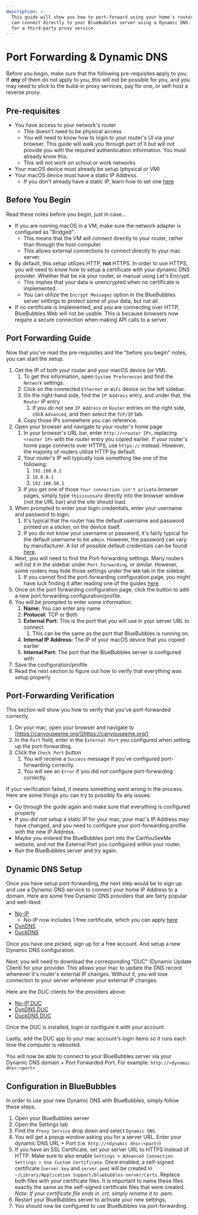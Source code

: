 ```yaml
---
description: >-
  This guide will show you how to port-forward using your home's router, so you
  can connect directly to your BlueBubbles server using a Dynamic DNS. No need
  for a third-party proxy service.
---
```


# Port Forwarding & Dynamic DNS

Before you begin, make sure that the following pre-requisites apply to you. If _**any**_ of them do not apply to you, this will not be possible for you, and you may need to stick to the build-in proxy services, pay for one, or self-host a reverse proxy.

## Pre-requisites

* You have access to your network's router
  * This doesn't need to be physical access
  * You will need to know how to login to your router's UI via your browser. This guide will walk you through part of it but will not provide you with the required authentication information. You must already know this.
  * This will not work on school or work networks
* Your macOS device must already be setup (physical or VM)
* Your macOS device must have a static IP Address.
  * If you don't already have a static IP, learn how to set one [here](https://www.youtube.com/watch?v=rzyBJ0dnjBE)

## Before You Begin

Read these notes before you begin, just in case...

* If you are running macOS in a VM, make sure the network adapter is configured as "Bridged".
  * This means that the VM will connect directly to your router, rather than through the host computer.
  * This allows external connections to connect directly to your mac server.
* By default, this setup utilizes HTTP, **not** HTTPS. In order to use HTTPS, you will need to know how to setup a certificate with your dynamic DNS provider. Whether that be via your router, or manual using Let's Encrypt.
  * This implies that your data is unencrypted when no certificate is implemented.
  * You can utilize the `Encrypt Messages` option in the BlueBubbles server settings to protect some of your data, but not all.
* If no certificate is implemented, and you are connecting over HTTP, BlueBubbles Web will not be usable. This is because browsers now require a secure connection when making API calls to a server.

## Port Forwarding Guide

Now that you've read the pre-requisites and the "before you begin" notes, you can start the setup.

1. Get the IP of both your router and your macOS device (or VM).
   1. To get this information, open `System Preferences` and find the `Network` settings.
   2. Click on the connected `Ethernet` or `WiFi` device on the left sidebar.
   3. On the right-hand side, find the `IP Address` entry, and under that, the `Router` IP entry
      1. If you _do not_ see `IP Address` or `Router` entries on the right side, click `Advanced`, and then select the `TCP/IP` tab.
   4. Copy those IPs somewhere you can reference.
2. Open your browser and navigate to your router's home page
   1. In your browser's URL bar, enter `http://<router IP>`, replacing `<router IP>` with the router entry you copied earlier. If your router's home page connects over HTTPS, use `https://` instead. However, the majority of routers utilize HTTP by default.
   2. Your router's IP will typically look something like one of the following:
      1. `192.168.0.1`
      2. `10.0.0.1`
      3. `192.168.50.1`
   3. If you get one of those `Your connection isn't private` browser pages, simply type `thisisunsafe` directly into the browser window (not the URL bar) and the site should load.
3. When prompted to enter your login credentials, enter your username and password to login.
   1. It's typical that the router has the default username and password printed on a sticker, on the device itself.
   2. If you do not know your username or password, it's fairly typical for the default username to be `admin`. However, the password can vary by manufacturer. A list of possible default credentials can be found [here](https://www.softwaretestinghelp.com/default-router-username-and-password-list/).
4. Next, you will need to find the Port-forwarding settings. Many routers will list it in the sidebar under `Port Forwarding`, or similar. However, some routers may hide those settings under the `WAN` tab in the sidebar.&#x20;
   1. If you cannot find the port-forwarding configuration page, you might have luck finding it after reading one of the guides [here](https://portforward.com/router.htm)
5. Once on the port forwarding configuration page, click the button to add a new port forwarding configuration/profile.
6. You will be prompted to enter some information:
   1. **Name:** You can enter any name
   2. **Protocol:** TCP or Both
   3. **External Port:** This is the port that you will use in your server URL to connect.
      1. This can be the same as the port that BlueBubbles is running on.
   4. **Internal IP Address:** The IP of your macOS device that you copied earlier
   5. **Internal Port:** The port that the BlueBubbles server is configured with
7. Save the configuration/profile
8. Read the next section to figure out how to verify that everything was setup properly

## Port-Forwarding Verification

This section will show you how to verify that you've port-forwarded correctly.

1. On your mac, open your browser and navigate to [https://canyouseeme.org/](https://canyouseeme.org/)
2. In the `Port` field, enter in the `External Port` you configured when setting up the port-forwarding.
3. Click the `Check Port` button
   1. You will receive a `Success` message if you've configured port-forwarding correctly.
   2. You will see an `Error` if you did not configure port-forwarding correctly.

If your verification failed, it means something went wrong in the process. Here are some things you can try to possibly fix any issues:

* Go through the guide again and make sure that everything is configured properly
* If you _did not_ setup a static IP for your mac, your mac's IP Address may have changed, and you need to configure your port-forwarding profile with the new IP Address.
* Maybe you entered the BlueBubbles port into the CanYouSeeMe website, and not the External Port you configured within your router.
* Run the BlueBubbles server and try again.

## Dynamic DNS Setup

Once you have setup port-forwarding, the next step would be to sign up and use a Dynamic DNS service to connect your home IP Address to a domain. Here are some free Dynamic DNS providers that are fairly popular and well-liked:

* [No-IP](https://www.noip.com/)
  * No-IP now includes 1 free certificate, which you can apply [here](https://my.noip.com/my-services/ssl-certificates)
* [DynDNS](https://dyn.com)
* [DuckDNS](https://www.duckdns.org/)

Once you have one picked, sign up for a free account. And setup a new Dynamic DNS configuration.

Next, you will need to download the corresponding "DUC" (Dynamic Update Client) for your provider. This allows your mac to update the DNS record whenever it's router's external IP changes. Without it, you will lose connection to your server whenever your external IP changes.

Here are the DUC clients for the providers above:

* [No-IP DUC](https://www.noip.com/download)
* [DynDNS DUC](https://help.dyn.com/updater-mac/)
* [DuckDNS DUC](https://www.duckdns.org/install.jsp)

Once the DUC is installed, login or configure it with your account.

Lastly, add the DUC app to your mac account's login items so it runs each time the computer is rebooted.

You will now be able to connect to your BlueBubbles server via your Dynamic DNS domain + Port Forwarded Port. For example: `http://<dynamic dns>:<port>`

## Configuration in BlueBubbles

In order to use your new Dynamic DNS with BlueBubbles, simply follow these steps.

1. Open your BlueBubbles server
2. Open the Settings tab
3. Find the `Proxy Service` drop down and select `Dynamic DNS`.
4. You will get a popup window asking you for a server URL. Enter your dynamic DNS URL + Port (i.e. `http://<dynamic dns>:<port>`)
5. If you have an SSL Certificate, set your server URL to HTTPS instead of HTTP. Make sure to also enable `Settings > Advanced Connection Settings > Use Custom Certificate`. Once enabled, a self-signed certificate (`server.key` and `server.pem`) will be created in `~/Library/Application Support/bluebubbles-server/Certs`. Replace both files with your certificate files. It is important to name these files exactly the same as the self-signed certificate files that were created. _Note: If your certificate file ends in .crt, simply rename it to .pem._
6. Restart your BlueBubbles server to activate your new settings.
7. You should now be configured to use BlueBubbles via port-forwarding.
